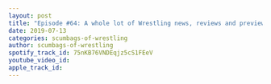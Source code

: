 ```yaml
---
layout: post
title: "Episode #64: A whole lot of Wrestling news, reviews and previews"
date: 2019-07-13
categories: scumbags-of-wrestling
author: scumbags-of-wrestling
spotify_track_id: 75nKB76VNDEqjz5cS1FEeV
youtube_video_id: 
apple_track_id: 
---
```

